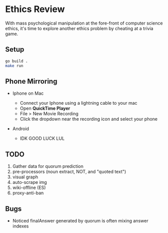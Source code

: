 # Ethics Review

With mass psychological manipulation at the fore-front of computer science ethics, it's time to explore another ethics problem by cheating at a trivia game.

## Setup

```bash
go build .
make run

```


## Phone Mirroring

+ Iphone on Mac
  - Connect your Iphone using a lightning cable to your mac
  - Open **QuickTime Player**
  - File > New Movie Recording
  - Click the dropdown near the recording icon and select your phone

+ Android
  - IDK GOOD LUCK LUL


## TODO
1. Gather data for quorum prediction
2. pre-processors (noun extract, NOT, and "quoted text")
3. visual graph
4. auto-scrape img
5. wiki-offline (ES)
6. proxy-anti-ban


## Bugs
+ Noticed finalAnswer generated by quorum is often mixing answer indexes
